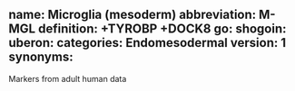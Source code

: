 name: Microglia (mesoderm) 
abbreviation: M-MGL 
definition: +TYROBP +DOCK8
go: 
shogoin: 
uberon: 
categories: Endomesodermal 
version: 1
synonyms:
---

Markers from adult human data